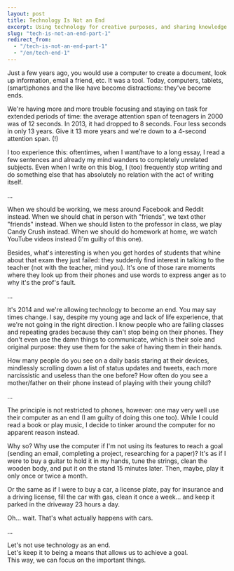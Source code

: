 ```yaml
---
layout: post
title: Technology Is Not an End
excerpt: Using technology for creative purposes, and sharing knowledge around.
slug: "tech-is-not-an-end-part-1"
redirect_from:
  - "/tech-is-not-an-end-part-1"
  - "/en/tech-end-1"
---
```


<p>Just a few years ago, you would use a computer to create a document, look up information, email a friend, etc. It was a tool. Today, computers, tablets, (smart)phones and the like have become distractions: they've become ends.</p>
<p>We're having more and more trouble focusing and staying on task for extended periods of time: the average attention span of teenagers in 2000 was of 12 seconds. In 2013, it had dropped to 8 seconds. Four less seconds in only 13 years. Give it 13 more years and we're down to a 4-second attention span. (!)</p>
<p>I too experience this: oftentimes, when I want/have to a long essay, I read a few sentences and already my mind wanders to completely unrelated subjects. Even when I write on this blog, I (too) frequently stop writing and do something else that has absolutely no relation with the act of writing itself.</p>
<p>...</p>
<p>When we should be working, we mess around Facebook and Reddit instead. When we should chat in person with "friends", we text other "friends" instead. When we should listen to the professor in class, we play Candy Crush instead. When we should do homework at home, we watch YouTube videos instead (I'm guilty of this one).</p>
<p>Besides, what's interesting is when you get hordes of students that whine about that exam they just failed: they suddenly find interest in talking to the teacher (not with the teacher, mind you). It's one of those rare moments where they look up from their phones and use words to express anger as to why it's the prof's fault.</p>
<p>...</p>
<p>It's 2014 and we're allowing technology to become an end. You may say times change. I say, despite my young age and lack of life experience, that we're not going in the right direction. I know people who are failing classes and repeating grades because they can't stop being on their phones. They don't even use the damn things to communicate, which is their sole and original purpose: they use them for the sake of having them in their hands.</p>
<p>How many people do you see on a daily basis staring at their devices, mindlessly scrolling down a list of status updates and tweets, each more narcissistic and useless than the one before? How often do you see a mother/father on their phone instead of playing with their young child?</p>
<p>...</p>
<p>The principle is not restricted to phones, however: one may very well use their computer as an end (I am guilty of doing this one too). While I could read a book or play music, I decide to tinker around the computer for no apparent reason instead.</p>
<p>Why so? Why use the computer if I'm not using its features to reach a goal (sending an email, completing a project, researching for a paper)? It's as if I were to buy a guitar to hold it in my hands, tune the strings, clean the wooden body, and put it on the stand 15 minutes later. Then, maybe, play it only once or twice a month.</p>
<p>Or the same as if I were to buy a car, a license plate, pay for insurance and a driving license, fill the car with gas, clean it once a week... and keep it parked in the driveway 23 hours a day.</p>
<p>Oh... wait. That's what actually happens with cars.</p>
<p>...</p>
<p>Let's not use technology as an end.<br>
Let's keep it to being a means that allows us to achieve a goal.<br>
This way, we can focus on the important things.</p>
